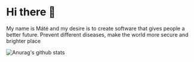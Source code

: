 <!--
**borsym/borsym** is a ✨ _special_ ✨ repository because its `README.md` (this file) appears on your GitHub profile.
![Anurag's github stats](https://github-readme-stats.vercel.app/api?username=borsym&hide=contribs,prs)

[![Top Langs](https://github-readme-stats.vercel.app/api/top-langs/?username=borsym&layout=compact)](https://github.com/borsym/github-readme-stats)
-->

# Hi there  👋

My name is Máté and my desire is to create software that gives people a better future. 
Prevent different diseases, make the world more secure and brighter place


![Anurag's github stats](https://github-readme-stats.vercel.app/api?username=borsym&show_icons=true&theme=radical)



